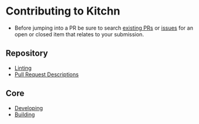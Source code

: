 # Contributing to Kitchn

-   Before jumping into a PR be sure to search [existing PRs](https://github.com/tonightpass/kitchn/pulls) or [issues](https://github.com/tonightpass/kitchn/issues) for an open or closed item that relates to your submission.

## Repository

-   [Linting](./contributing/repository/linting.md)
-   [Pull Request Descriptions](./contributing/repository/pull-request-descriptions.md)

## Core

-   [Developing](./contributing/core/developing.md)
-   [Building](./contributing/core/building.md)
